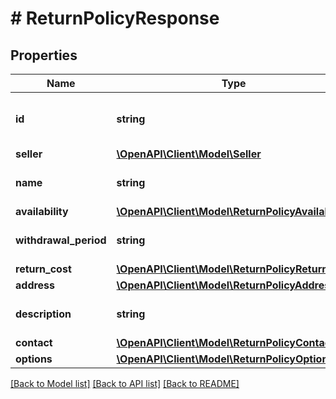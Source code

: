 # # ReturnPolicyResponse

## Properties

Name | Type | Description | Notes
------------ | ------------- | ------------- | -------------
**id** | **string** | The ID of the return policy definition. | [optional]
**seller** | [**\OpenAPI\Client\Model\Seller**](Seller.md) |  | [optional]
**name** | **string** | Return policy name. |
**availability** | [**\OpenAPI\Client\Model\ReturnPolicyAvailability**](ReturnPolicyAvailability.md) |  |
**withdrawal_period** | **string** | Period in ISO 8601 format. | [optional]
**return_cost** | [**\OpenAPI\Client\Model\ReturnPolicyReturnCost**](ReturnPolicyReturnCost.md) |  |
**address** | [**\OpenAPI\Client\Model\ReturnPolicyAddress**](ReturnPolicyAddress.md) |  |
**description** | **string** | Return policy description. | [optional]
**contact** | [**\OpenAPI\Client\Model\ReturnPolicyContact**](ReturnPolicyContact.md) |  | [optional]
**options** | [**\OpenAPI\Client\Model\ReturnPolicyOptions**](ReturnPolicyOptions.md) |  | [optional]

[[Back to Model list]](../../README.md#models) [[Back to API list]](../../README.md#endpoints) [[Back to README]](../../README.md)
